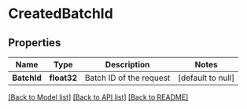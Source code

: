 # CreatedBatchId

## Properties
Name | Type | Description | Notes
------------ | ------------- | ------------- | -------------
**BatchId** | **float32** | Batch ID of the request | [default to null]

[[Back to Model list]](../README.md#documentation-for-models) [[Back to API list]](../README.md#documentation-for-api-endpoints) [[Back to README]](../README.md)


